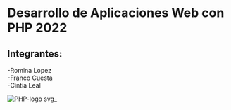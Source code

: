 # Desarrollo de Aplicaciones Web con PHP 2022
## Integrantes: 
-Romina Lopez <br>
-Franco Cuesta <br>
-Cintia Leal <br>

![PHP-logo svg_](https://user-images.githubusercontent.com/66495366/167175754-697e6ec2-8c32-4381-ad56-e70b5b753e09.png)
